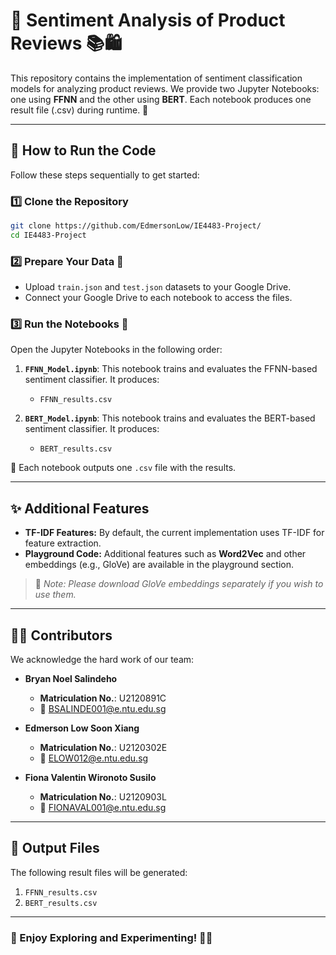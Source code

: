 # 🌟 Sentiment Analysis of Product Reviews 📚🛍️

This repository contains the implementation of sentiment classification models for analyzing product reviews. We provide two Jupyter Notebooks: one using **FFNN** and the other using **BERT**. Each notebook produces one result file (.csv) during runtime. 🎯

---

## 🚀 How to Run the Code

Follow these steps sequentially to get started:

### 1️⃣ Clone the Repository

```bash
git clone https://github.com/EdmersonLow/IE4483-Project/
cd IE4483-Project
```

### 2️⃣ Prepare Your Data 📂

- Upload `train.json` and `test.json` datasets to your Google Drive.
- Connect your Google Drive to each notebook to access the files.

### 3️⃣ Run the Notebooks 📓

Open the Jupyter Notebooks in the following order:

1. **`FFNN_Model.ipynb`**: This notebook trains and evaluates the FFNN-based sentiment classifier. It produces:
   - `FFNN_results.csv`

2. **`BERT_Model.ipynb`**: This notebook trains and evaluates the BERT-based sentiment classifier. It produces:
   - `BERT_results.csv`

🎉 Each notebook outputs one `.csv` file with the results.

---

## ✨ Additional Features

- **TF-IDF Features:** By default, the current implementation uses TF-IDF for feature extraction.
- **Playground Code:** Additional features such as **Word2Vec** and other embeddings (e.g., GloVe) are available in the playground section.

> 🔔 *Note: Please download GloVe embeddings separately if you wish to use them.*

---

## 🧑‍💻 Contributors

We acknowledge the hard work of our team:

- **Bryan Noel Salindeho**  
  - **Matriculation No.**: U2120891C  
  - 📧 BSALINDE001@e.ntu.edu.sg  

- **Edmerson Low Soon Xiang**  
  - **Matriculation No.**: U2120302E  
  - 📧 ELOW012@e.ntu.edu.sg  

- **Fiona Valentin Wironoto Susilo**  
  - **Matriculation No.**: U2120903L  
  - 📧 FIONAVAL001@e.ntu.edu.sg  

---

## 📄 Output Files

The following result files will be generated:

1. `FFNN_results.csv`
2. `BERT_results.csv`

---

### 🚩 Enjoy Exploring and Experimenting! 🧪✨
